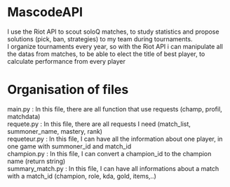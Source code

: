 # MascodeAPI
I use the Riot API to scout soloQ matches, to study statistics and propose solutions (pick, ban, strategies) to my team during tournaments.  
I organize tournaments every year, so with the Riot API i can manipulate all the datas from matches, to be able to elect the title of best player, to calculate performance from every player

# Organisation of files

main.py : In this file, there are all function that use requests (champ, profil, matchdata)  
requete.py : In this file, there are all requests I need (match_list, summoner_name, mastery, rank)  
requeteur.py : In this file, I can have all the information about one player, in one game with summoner_id and match_id  
champion.py : In this file, I can convert a champion_id to the champion name (return string)  
summary_match.py : In this file, I can have all informations about a match with a match_id (champion, role, kda, gold, items,..)
